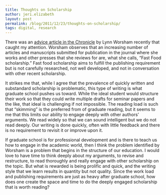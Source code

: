 ```yaml
---
title: Thoughts on Scholarship
author: jeri.elizabeth
layout: post
permalink: /blog/2011/12/23/thoughts-on-scholarship/
tags: digital, research
---
```

There was an [advice article in the Chronicle][1] by Lynn Worsham recently that caught my attention. Worsham observes that an increasing number of articles and manuscripts submitted for publication in the journal where she works and other presses that she reviews for are, what she calls, &#8220;Fast Food scholarship.&#8221; Fast food scholarship aims to fulfill the publishing requirement but is not carefully researched, not well developed, and not in conversation with other recent scholarship.

It strikes me that, while I agree that the prevalence of quickly written and substandard scholarship is problematic, this type of writing is what graduate school pushes us toward. While the ideal student would structure their work so that they could write multiple drafts for seminar papers and the like, that ideal is challenging if not impossible. The reading load is such that &#8220;skimming&#8221; is the preferred from of graduate reading, but it seems to me that this limits our ability to engage deeply with other authors&#8217; arguments. We read widely so that we can sound intelligent but we do not read deeply. Our writing is done quickly, often with little feedback and there is no requirement to revisit it or improve upon it.

If graduate school is for professional development and is there to teach us how to engage in the academic world, then I think the problem identified by Worsham is a problem that begins in the structure of our education. I would love to have time to think deeply about my arguments, to revise and restructure, to read thoroughly and really engage with other scholarship on the topic. But what is rewarded is being prolific and quick, and the writing style that we learn results in quantity but not quality. Since the work load and publishing requirements are just as heavy after graduate school, how does one create the space and time to do the deeply engaged scholarship that is worth reading?

 [1]: http://chronicle.com/article/Fast-Food-Scholarship/130049